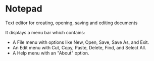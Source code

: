 # Notepad

Text editor for creating, opening, saving and editing documents

It displays a menu bar which contains:
- A File menu with options like New, Open, Save, Save As, and Exit.
- An Edit menu with Cut, Copy, Paste, Delete, Find, and Select All.
- A Help menu with an "About" option. 

